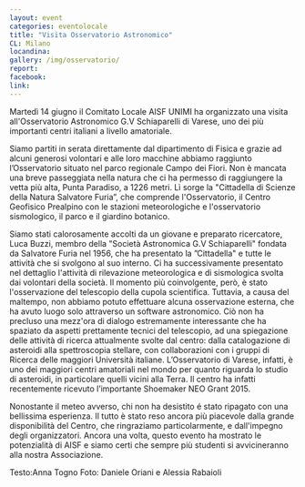 ```yaml
---
layout: event
categories: eventolocale
title: "Visita Osservatorio Astronomico"
CL: Milano
locandina:
gallery: /img/osservatorio/
report:
facebook: 
link:
---
```

Martedì 14 giugno il Comitato Locale AISF UNIMI ha organizzato una visita all'Osservatorio Astronomico G.V Schiaparelli di Varese, uno dei più importanti centri italiani a livello amatoriale. 

Siamo partiti in serata direttamente dal dipartimento di Fisica e grazie ad alcuni generosi volontari e alle loro macchine abbiamo raggiunto l’Osservatorio situato nel parco regionale Campo dei Fiori. Non è mancata una breve passeggiata nella natura che ci ha permesso di raggiungere la vetta più alta, Punta Paradiso, a 1226 metri. Lì sorge la "Cittadella di Scienze della Natura Salvatore Furia”, che comprende l'Osservatorio, il Centro Geofisico Prealpino con le stazioni meteorologiche e l'osservatorio sismologico, il parco e il giardino botanico.

Siamo stati calorosamente accolti da un giovane e preparato ricercatore, Luca Buzzi, membro della "Società Astronomica G.V Schiaparelli" fondata da Salvatore Furia nel 1956, che ha presentato la ”Cittadella" e tutte le attività che si svolgono al suo interno.
Ci ha successivamente presentato nel dettaglio l'attività di rilevazione meteorologica e di sismologica svolta dai volontari della società. Il momento più coinvolgente, però, è stato l'osservazione del telescopio della cupola scientifica. Tuttavia, a causa del maltempo, non abbiamo potuto effettuare alcuna osservazione esterna, che ha avuto luogo solo attraverso un software astronomico. Ciò non ha precluso una mezz'ora di dialogo estremamente interessante che ha spaziato da aspetti prettamente tecnici del telescopio,  ad una spiegazione delle attività di ricerca attualmente svolte dal centro: dalla catalogazione di asteroidi alla spettroscopia stellare, con collaborazioni con i gruppi di Ricerca delle maggiori Università italiane. 
L’Osservatorio di Varese, infatti, è uno dei maggiori centri amatoriali nel mondo per quanto riguarda lo studio di asteroidi, in particolare quelli vicini alla Terra. Il centro ha infatti recentemente ricevuto l’importante Shoemaker NEO Grant 2015.

Nonostante il meteo avverso, chi non ha desistito é stato ripagato con una bellissima esperienza. Il tutto è stato reso ancora più piacevole dalla grande disponibilità del Centro, che ringraziamo particolarmente, e dall'impegno degli organizzatori. Ancora una volta, questo evento ha mostrato le potenzialità di AISF e siamo certi che sempre più studenti si avvicineranno alla nostra Associazione.

Testo:Anna Togno
Foto: Daniele Oriani e Alessia Rabaioli
